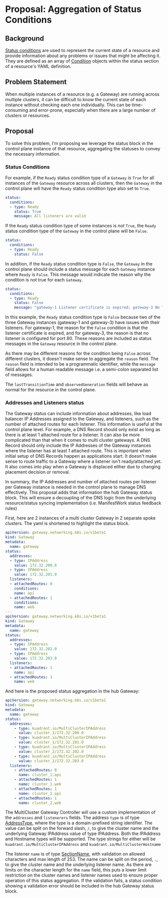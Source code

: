 # Proposal: Aggregation of Status Conditions

## Background

[Status conditions](https://github.com/kubernetes/community/blob/master/contributors/devel/sig-architecture/api-conventions.md#typical-status-properties) are used to represent the current state of a resource and provide information about any problems or issues that might be affecting it. They are defined as an array of [Condition](https://pkg.go.dev/k8s.io/apimachinery@v0.26.3/pkg/apis/meta/v1#Condition) objects within the status section of a resource's YAML definition.

## Problem Statement

When multiple instances of a resource (e.g. a Gateway) are running across multiple clusters, it can be difficult to know the current state of each instance without checking each one individually. This can be time-consuming and error-prone, especially when there are a large number of clusters or resources.

## Proposal

To solve this problem, I'm proposing we leverage the status block in the control plane instance of that resource, aggregating the statuses to convey the necessary information.

### Status Conditions

For example, if the `Ready` status condition type of a `Gateway` is `True` for all instances of the `Gateway` resource across all clusters, then the `Gateway` in the control plane will have the `Ready` status condition type also set to `True`.

```yaml
status:
  conditions:
  - type: Ready
    status: True
    message: All listeners are valid
```

If the `Ready` status condition type of some instances is *not* `True`, the `Ready` status condition type of the `Gateway` in the control plane will be `False`.

```yaml
status:
  conditions:
  - type: Ready
    status: False
```

In addition, if the `Ready` status condition type is `False`, the `Gateway` in the control plane should include a status message for each `Gateway` instance where `Ready` is `False`. This message would indicate the reason why the condition is not true for each `Gateway`.

```yaml
status:
  conditions:
  - type: Ready
    status: False
    message: "gateway-1 Listener certificate is expired; gateway-3 No listener configured for port 80"
```

In this example, the `Ready` status condition type is `False` because two of the three Gateway instances (gateway-1 and gateway-3) have issues with their listeners. For gateway-1, the reason for the `False` condition is that the listener certificate is expired, and for gateway-3, the reason is that no listener is configured for port 80. These reasons are included as status messages in the `Gateway` resource in the control plane.

As there may be different reasons for the condition being `False` across different clusters, it doesn't make sense to aggregate the `reason` field. The `reason` field is intended to be a programmatic identifier, while the `message` field allows for a human readable message i.e. a semi-colon separated list of messages.

The `lastTransitionTime` and `observedGeneration` fields will behave as normal for the resource in the control plane.

### Addresses and Listeners status

The Gateway status can include information about addresses, like load balancer IP Addresses assigned to the Gateway,
and listeners, such as the number of attached routes for each listener.
This information is useful at the control plane level.
For example, a DNS Record should only exist as long as there is at least 1 attached route for a listener.
It can also be more complicated than that when it comes to multi cluster gateways.
A DNS Record should only include the IP Addresses of the Gateway instances where the listener has at least 1 attached route.
This is important when initial setup of DNS Records happen as applications start.
It doesn't make sense to route traffic to a Gateway where a listener isn't ready/attached yet.
It also comes into play when a Gateway is displaced either due to changing placement decision or removal.

In summary, the IP Addresses and number of attached routes per listener per Gateway instance is needed in the control plane to manage DNS effectively.
This proposal adds that information the hub Gateway status block.
This will ensure a decoupling of the DNS logic from the underlying resource/status syncing implementation (i.e. ManifestWork status feedback rules)

First, here are 2 instances of a multi cluster Gateway in 2 separate spoke clusters.
The yaml is shortened to highlight the status block.

```yaml
apiVersion: gateway.networking.k8s.io/v1beta1
kind: Gateway
metadata:
  name: gateway
status:
  addresses:
  - type: IPAddress
    value: 172.32.200.0
  - type: IPAddress
    value: 172.32.201.0
  listeners:
  - attachedRoutes: 0
    conditions:
    name: api
  - attachedRoutes: 1
    conditions:
    name: web
---
apiVersion: gateway.networking.k8s.io/v1beta1
kind: Gateway
metadata:
  name: gateway
status:
  addresses:
  - type: IPAddress
    value: 172.32.202.0
  - type: IPAddress
    value: 172.32.203.0
  listeners:
  - attachedRoutes: 1
    name: api
  - attachedRoutes: 1
    name: web
```

And here is the proposed status aggregation in the hub Gateway:

```yaml
apiVersion: gateway.networking.k8s.io/v1beta1
kind: Gateway
metadata:
  name: gateway
status:
  addresses:
    - type: kuadrant.io/MultiClusterIPAddress
      value: cluster_1/172.32.200.0
    - type: kuadrant.io/MultiClusterIPAddress
      value: cluster_1/172.32.201.0
    - type: kuadrant.io/MultiClusterIPAddress
      value: cluster_2/172.32.202.0
    - type: kuadrant.io/MultiClusterIPAddress
      value: cluster_2/172.32.203.0
  listeners:
    - attachedRoutes: 0
      name: cluster_1.api
    - attachedRoutes: 1
      name: cluster_1.web
    - attachedRoutes: 1
      name: cluster_2.api
    - attachedRoutes: 1
      name: cluster_2.web
```

The MultiCluster Gateway Controller will use a custom implementation of the `addresses` and `listenerers` fields.
The address `type` is of type [AddressType](https://github.com/kubernetes-sigs/gateway-api/blob/f883de997b88dd6ee138930198542da8a9b2f634/apis/v1beta1/shared_types.go#L552), where the type is a domain-prefixed string identifier.
The value can be split on the forward slash, `/`, to give the cluster name and the underlying Gateway IPAddress value of type IPAddress.
Both the IPAddress and Hostname types will be supported.
The type strings for either will be `kuadrant.io/MultiClusterIPAddress` and `kuadrant.io/MultiClusterHostname`

The listener `name` is of type [SectionName](https://github.com/kubernetes-sigs/gateway-api/blob/f883de997b88dd6ee138930198542da8a9b2f634/apis/v1beta1/shared_types.go#L484), with validation on allowed characters and max length of 253.
The name can be split on the period, `.`, to give the cluster name and the underlying listener name.
As there are limits on the character length for the `name` field, this puts a lower limit restriction on the cluster names and listener names used to ensure proper operation of this status aggregation.
If the validation fails, a status condition showing a validation error should be included in the hub Gateway status block.
